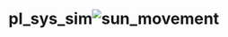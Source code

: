 # pl_sys_sim![sun_movement](https://github.com/user-attachments/assets/bb797fbb-7e25-4d78-9df9-e079ef13b21f)
